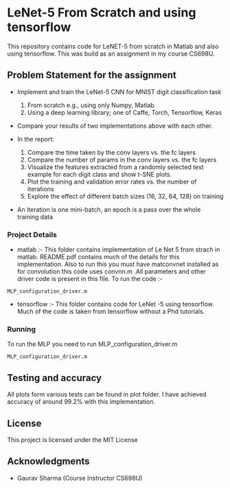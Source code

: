 # LeNet-5 From Scratch and using tensorflow

This repository contains code for LeNET-5 from scratch in Matlab and also using tensorflow. This was build as an assignment in my course CS698U.

## Problem Statement for the assignment

* Implement and train the LeNet-5 CNN for MNIST digit classification task

    1. From scratch e.g., using only Numpy, Matlab.
    2. Using a deep learning library; one of Caffe, Torch, Tensorflow, Keras

* Compare your results of two implementations above with each other.

* In the report:
    1. Compare the time taken by the conv layers vs. the fc layers
    2. Compare the number of params in the conv layers vs. the fc layers
    3. Visualize the features extracted from a randomly selected test example for each digit class and show t-SNE plots.
    4. Plot the training and validation error rates vs. the number of iterations
    5. Explore the effect of different batch sizes (16, 32, 64, 128) on training

* An iteration is one mini-batch, an epoch is a pass over the whole training data

### Project Details

* matlab :- This folder contains implementation of Le Net 5 from strach in matlab. README.pdf contains much of the details for this implementation. Also to run this you must have matconvnet installed as for convolution this code uses convnn.m .All parameters and other driver code is present in this file. To run the code :-
```
MLP_configuration_driver.m
```

* tensorflow :- This folder contains code for LeNet -5 using tensorflow. Much of the code is taken from tensorflow without a Phd tutorials.

### Running

To run the MLP you need to run MLP_configuration_driver.m 


```
MLP_configuration_driver.m
```

## Testing and accuracy

All plots form various tests can be found in plot folder. I have achieved accuracy of around 99.2% with this implementation.

## License

This project is licensed under the MIT License

## Acknowledgments

* Gaurav Sharma (Course Instructor CS698U)
